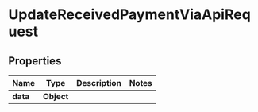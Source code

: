 

# UpdateReceivedPaymentViaApiRequest


## Properties

| Name | Type | Description | Notes |
|------------ | ------------- | ------------- | -------------|
|**data** | **Object** |  |  |



